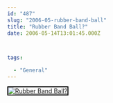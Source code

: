 ```yaml
---
id: "487"
slug: "2006-05-rubber-band-ball"
title: "Rubber Band Ball?"
date: 2006-05-14T13:01:45.000Z



tags:

  - "General"
---
```

<div class="sqs-html-content">
  <div style="float: left; margin-right: 10px; margin-bottom: 10px;"> <a href="http://www.flickr.com/photos/mclazarus/146244435/" title="Rubber Band Ball?"><img src="http://static.flickr.com/44/146244435_6ea6954a66_m.jpg" alt="Rubber Band Ball?" style="border: solid 2px #000000;" /></a>
</div>
<p><br clear="all" /></p>
</div>
